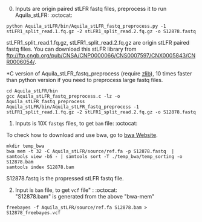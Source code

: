 0. Inputs are origin paired stLFR fastq files, preprocess it to run Aquila_stLFR: :octocat: <br />
```
python Aquila_stLFR/bin/Aquila_stLFR_fastq_preprocess.py -1 stLFR1_split_read.1.fq.gz -2 stLFR1_split_read.2.fq.gz -o S12878.fastq
```
stLFR1_split_read.1.fq.gz, stLFR1_split_read.2.fq.gz are origin stLFR paired fastq files. You can download this stLFR library from ftp://ftp.cngb.org/pub/CNSA/CNP0000066/CNS0007597/CNX0005843/CNR0006054/.

*C version of Aquila_stLFR_fastq_preprocess (require <a href="https://zlib.net/">zlib</a>), 10 times faster than python version if you need to preprocess large fastq files.
```
cd Aquila_stLFR/bin
gcc Aquila_stLFR_fastq_preprocess.c -lz -o Aquila_stLFR_fastq_preprocess
Aquila_stLFR/bin/Aquila_stLFR_fastq_preprocess -1 stLFR1_split_read.1.fq.gz -2 stLFR1_split_read.2.fq.gz -o S12878.fastq
```


1. Inputs is 10X `fastqs` files, to get `bam` file: :octocat: <br />

To check how to download and use bwa, go to <a href="http://bio-bwa.sourceforge.net/">bwa Website</a>.
```
mkdir temp_bwa
bwa mem -t 32 -C Aquila_stLFR/source/ref.fa -p S12878.fastq  | samtools view -bS - | samtools sort -T ./temp_bwa/temp_sorting -o S12878.bam 
samtools index S12878.bam
```
S12878.fastq is the propressed stLFR fastq file. 


2. Input is `bam` file, to get `vcf` file" : :octocat: <br />
"S12878.bam" is generated from the above "bwa-mem"

```
freebayes -f Aquila_stLFR/source/ref.fa S12878.bam > S12878_freebayes.vcf 
```

